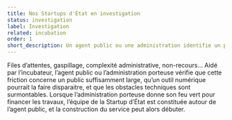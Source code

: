 ```yaml
---
title: Nos Startups d'État en investigation
status: investigation
label: Investigation
related: incubation
order: 1
short_description: Un agent public ou une administration identifie un problème de politique publique
---
```


Files d’attentes, gaspillage, complexité administrative, non-recours… Aidé par l’incubateur, l’agent public ou l’administration porteuse vérifie que cette friction concerne un public suffisamment large, qu’un outil numérique pourrait la faire disparaitre, et que les obstacles techniques sont surmontables. Lorsque l’administration porteuse donne son feu vert pour financer les travaux, l’équipe de la Startup d’État est constituée autour de l’agent public, et la construction du service peut alors débuter.
